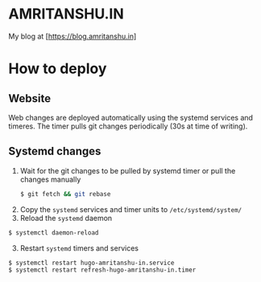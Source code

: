 # AMRITANSHU.IN

My blog at [https://blog.amritanshu.in]

# How to deploy

## Website
Web changes are deployed automatically using the systemd services and timeres.
The timer pulls git changes periodically (30s at time of writing).

## Systemd changes
1. Wait for the git changes to be pulled by systemd timer or pull the changes
   manually
   ```bash
   $ git fetch && git rebase
   ```
1. Copy the `systemd` services and timer units to `/etc/systemd/system/`
2. Reload the `systemd` daemon
```bash
$ systemctl daemon-reload
```
3. Restart `systemd` timers and services
```bash
$ systemctl restart hugo-amritanshu-in.service
$ systemctl restart refresh-hugo-amritanshu-in.timer
```
